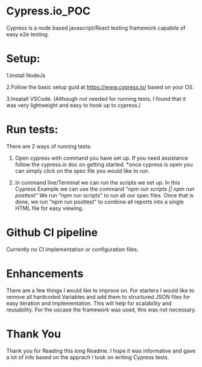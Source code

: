 # Cypress.io_POC
Cypress is a node based javascript/React testing framework capabile of easy e2e testing.

# Setup:
1.Install NodeJs

2.Follow the basic setup guid at https://www.cypress.io/ based on your OS.

3.Insatall VSCode. (Although not needed for running tests, I found that it was very lightweight and easy to hook up to cypress.)


# Run tests:
There are 2 ways of running tests:

1. Open cypress with command you have set up. If you need assistance follow the cypress.io doc on getting started.
  *once cypress is open you can simply click on the spec file you would like to run.
  
2. In command line/Terminal we can run the scripts we set up. In this Cypress Example we can use the command *"npm run scripts || npm run posttest"*
   We run "npm run scripts" to run all our spec files. Once that is done, we run "npm run posttest" to combine all reports into a single HTML file for easy viewing.

# Github CI pipeline
Currently no CI implementation or configuration files.


# Enhancements
There are a few things I would like to improve on. For starters I would like to remove all hardcoded Variables and add them to structured JSON files for easy iteration and implementation. This will help for scalability and reusability. For the uscase the framework was used, this was not necessary. 


# Thank You
Thank you for Reading this long Readme. I hope it was informative and gave a lot of info based on the apprach I took on writing Cypress tests.
